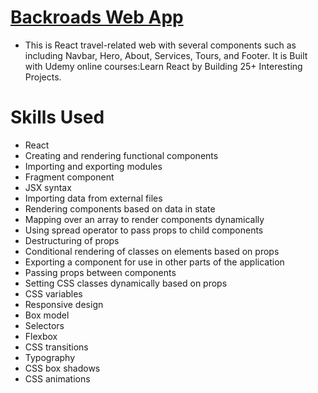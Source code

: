 # [Backroads Web App](https://github.com/Likokoko/backroads.git)
 *  This is React travel-related web with several components such as including Navbar, Hero, About, Services, Tours, and Footer. It is Built with Udemy online courses:Learn React by Building 25+ Interesting Projects.

# Skills Used
* React
* Creating and rendering functional components
* Importing and exporting modules
* Fragment component
* JSX syntax
* Importing data from external files
* Rendering components based on data in state
* Mapping over an array to render components dynamically
* Using spread operator to pass props to child components
* Destructuring of props
* Conditional rendering of classes on elements based on props
* Exporting a component for use in other parts of the application
* Passing props between components
* Setting CSS classes dynamically based on props
* CSS variables
* Responsive design
* Box model
* Selectors
* Flexbox
* CSS transitions
* Typography
* CSS box shadows
* CSS animations
